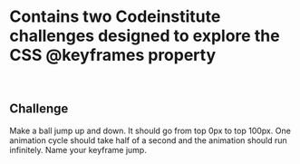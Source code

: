 # Contains two Codeinstitute challenges designed to explore the CSS @keyframes property

<br>

## Challenge

Make a ball jump up and down.
It should go from top 0px to top 100px.
One animation cycle should take half of a second and the animation should run infinitely.
Name your keyframe jump.